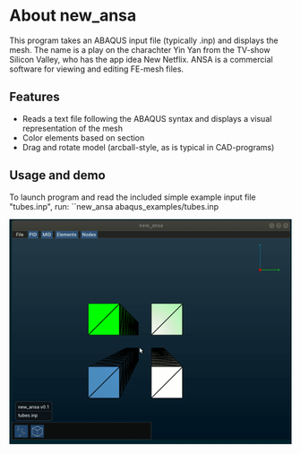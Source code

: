 # About new_ansa
This program takes an ABAQUS input file (typically .inp) and displays the mesh. The name is a play on the charachter Yin Yan from the TV-show Silicon Valley, who has the app idea New Netflix. ANSA is a commercial software for viewing and editing FE-mesh files.

## Features
- Reads a text file following the ABAQUS syntax and displays a visual representation of the mesh
- Color elements based on section
- Drag and rotate model (arcball-style, as is typical in CAD-programs)

## Usage and demo
To launch program and read the included simple example input file "tubes.inp", run:
``new_ansa abaqus_examples/tubes.inp

![](demo.gif)



